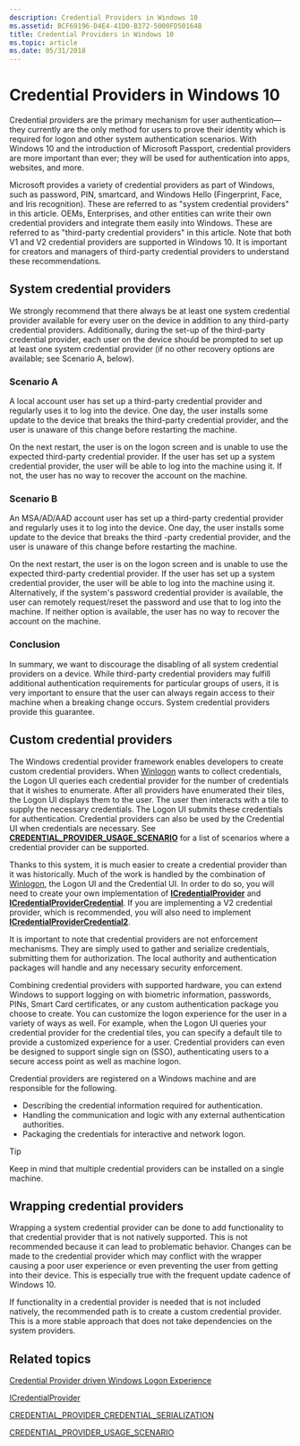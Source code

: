 ```yaml
---
description: Credential Providers in Windows 10
ms.assetid: BCF69196-D4E4-41D0-B372-5000FD50164B
title: Credential Providers in Windows 10
ms.topic: article
ms.date: 05/31/2018
---
```


# Credential Providers in Windows 10

Credential providers are the primary mechanism for user authentication—they currently are the only method for users to prove their identity which is required for logon and other system authentication scenarios. With Windows 10 and the introduction of Microsoft Passport, credential providers are more important than ever; they will be used for authentication into apps, websites, and more.

Microsoft provides a variety of credential providers as part of Windows, such as password, PIN, smartcard, and Windows Hello (Fingerprint, Face, and Iris recognition). These are referred to as "system credential providers" in this article. OEMs, Enterprises, and other entities can write their own credential providers and integrate them easily into Windows. These are referred to as "third-party credential providers" in this article. Note that both V1 and V2 credential providers are supported in Windows 10. It is important for creators and managers of third-party credential providers to understand these recommendations.

## System credential providers

We strongly recommend that there always be at least one system credential provider available for every user on the device in addition to any third-party credential providers. Additionally, during the set-up of the third-party credential provider, each user on the device should be prompted to set up at least one system credential provider (if no other recovery options are available; see Scenario A, below).

### Scenario A

A local account user has set up a third-party credential provider and regularly uses it to log into the device. One day, the user installs some update to the device that breaks the third-party credential provider, and the user is unaware of this change before restarting the machine.

On the next restart, the user is on the logon screen and is unable to use the expected third-party credential provider. If the user has set up a system credential provider, the user will be able to log into the machine using it. If not, the user has no way to recover the account on the machine.

### Scenario B

An MSA/AD/AAD account user has set up a third-party credential provider and regularly uses it to log into the device. One day, the user installs some update to the device that breaks the third -party credential provider, and the user is unaware of this change before restarting the machine.

On the next restart, the user is on the logon screen and is unable to use the expected third-party credential provider. If the user has set up a system credential provider, the user will be able to log into the machine using it. Alternatively, if the system's password credential provider is available, the user can remotely request/reset the password and use that to log into the machine. If neither option is available, the user has no way to recover the account on the machine.

### Conclusion

In summary, we want to discourage the disabling of all system credential providers on a device. While third-party credential providers may fulfill additional authentication requirements for particular groups of users, it is very important to ensure that the user can always regain access to their machine when a breaking change occurs. System credential providers provide this guarantee.

## Custom credential providers

The Windows credential provider framework enables developers to create custom credential providers. When [Winlogon](winlogon.md) wants to collect credentials, the Logon UI queries each credential provider for the number of credentials that it wishes to enumerate. After all providers have enumerated their tiles, the Logon UI displays them to the user. The user then interacts with a tile to supply the necessary credentials. The Logon UI submits these credentials for authentication. Credential providers can also be used by the Credential UI when credentials are necessary. See [**CREDENTIAL\_PROVIDER\_USAGE\_SCENARIO**](/windows/desktop/api/credentialprovider/ne-credentialprovider-credential_provider_usage_scenario) for a list of scenarios where a credential provider can be supported.

Thanks to this system, it is much easier to create a credential provider than it was historically. Much of the work is handled by the combination of [Winlogon](winlogon.md), the Logon UI and the Credential UI. In order to do so, you will need to create your own implementation of [**ICredentialProvider**](/windows/desktop/api/credentialprovider/nn-credentialprovider-icredentialprovider) and [**ICredentialProviderCredential**](/windows/desktop/api/credentialprovider/nn-credentialprovider-icredentialprovidercredential). If you are implementing a V2 credential provider, which is recommended, you will also need to implement [**ICredentialProviderCredential2**](/windows/desktop/api/credentialprovider/nn-credentialprovider-icredentialprovidercredential2).

It is important to note that credential providers are not enforcement mechanisms. They are simply used to gather and serialize credentials, submitting them for authorization. The local authority and authentication packages will handle and any necessary security enforcement.

Combining credential providers with supported hardware, you can extend Windows to support logging on with biometric information, passwords, PINs, Smart Card certificates, or any custom authentication package you choose to create. You can customize the logon experience for the user in a variety of ways as well. For example, when the Logon UI queries your credential provider for the credential tiles, you can specify a default tile to provide a customized experience for a user. Credential providers can even be designed to support single sign on (SSO), authenticating users to a secure access point as well as machine logon.

Credential providers are registered on a Windows machine and are responsible for the following.

-   Describing the credential information required for authentication.
-   Handling the communication and logic with any external authentication authorities.
-   Packaging the credentials for interactive and network logon.

> [!TIP]
>
> Keep in mind that multiple credential providers can be installed on a single machine.

## Wrapping credential providers

Wrapping a system credential provider can be done to add functionality to that credential provider that is not natively supported. This is not recommended because it can lead to problematic behavior. Changes can be made to the credential provider which may conflict with the wrapper causing a poor user experience or even preventing the user from getting into their device. This is especially true with the frequent update cadence of Windows 10.

If functionality in a credential provider is needed that is not included natively, the recommended path is to create a custom credential provider. This is a more stable approach that does not take dependencies on the system providers.

## Related topics

<dl> <dt>

[Credential Provider driven Windows Logon Experience](https://go.microsoft.com/fwlink/?LinkId=717287)
</dt> <dt>

[ICredentialProvider](/windows/desktop/api/credentialprovider/nn-credentialprovider-icredentialprovider)
</dt> <dt>

[CREDENTIAL\_PROVIDER\_CREDENTIAL\_SERIALIZATION](/windows/desktop/api/credentialprovider/ns-credentialprovider-credential_provider_credential_serialization)
</dt> <dt>

[CREDENTIAL\_PROVIDER\_USAGE\_SCENARIO](/windows/desktop/api/credentialprovider/ne-credentialprovider-credential_provider_usage_scenario)
</dt> </dl>

 

 
